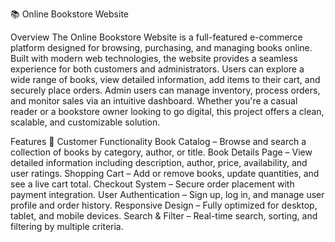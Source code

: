 📚 Online Bookstore Website

Overview
The Online Bookstore Website is a full-featured e-commerce platform designed for browsing, purchasing, and managing books online. Built with modern web technologies, the website provides a seamless experience for both customers and administrators. Users can explore a wide range of books, view detailed information, add items to their cart, and securely place orders. Admin users can manage inventory, process orders, and monitor sales via an intuitive dashboard.
Whether you're a casual reader or a bookstore owner looking to go digital, this project offers a clean, scalable, and customizable solution.

Features
🛒 Customer Functionality
Book Catalog – Browse and search a collection of books by category, author, or title.
Book Details Page – View detailed information including description, author, price, availability, and user ratings.
Shopping Cart – Add or remove books, update quantities, and see a live cart total.
Checkout System – Secure order placement with payment integration.
User Authentication – Sign up, log in, and manage user profile and order history.
Responsive Design – Fully optimized for desktop, tablet, and mobile devices.
Search & Filter – Real-time search, sorting, and filtering by multiple criteria.

